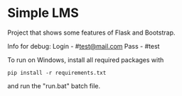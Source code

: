 # Simple LMS

Project that shows some features of Flask and Bootstrap.

Info for debug:
Login - #test@mail.com
Pass - #test

To run on Windows, install all required packages with
```
pip install -r requirements.txt
```
and run the "run.bat" batch file.
